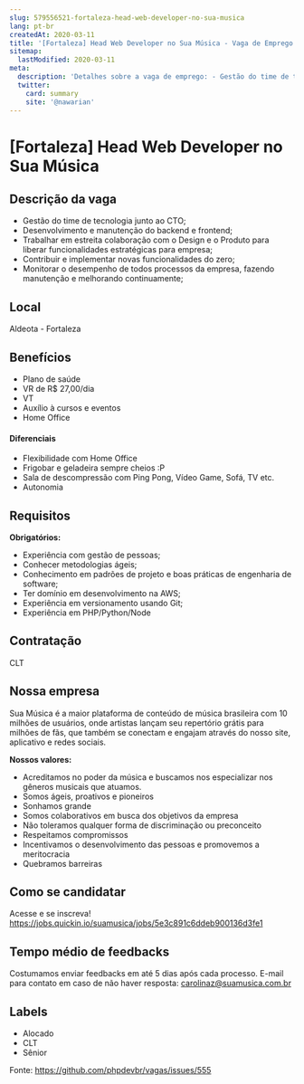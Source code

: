 ```yaml
---
slug: 579556521-fortaleza-head-web-developer-no-sua-musica
lang: pt-br
createdAt: 2020-03-11
title: '[Fortaleza] Head Web Developer no Sua Música - Vaga de Emprego'
sitemap:
  lastModified: 2020-03-11
meta:
  description: 'Detalhes sobre a vaga de emprego: - Gestão do time de tecnologia junto ao CTO; - Desenvolvimento e manutenção do backend e frontend; - Trabalhar em estreita colaboração com o Design e o Produto para liberar funcionalidades estratégicas para empresa; - Contribuir e implementar novas funcionalidades do zero; - Monitorar o desempenho de todos processos da empresa, fazendo manutenção e melhorando continuamente;'
  twitter:
    card: summary
    site: '@nawarian'
---
```


# [Fortaleza] Head Web Developer no Sua Música

## Descrição da vaga

- Gestão do time de tecnologia junto ao CTO;
- Desenvolvimento e manutenção do backend e frontend;
- Trabalhar em estreita colaboração com o Design e o Produto para liberar funcionalidades estratégicas para empresa;
- Contribuir e implementar novas funcionalidades do zero;
- Monitorar o desempenho de todos processos da empresa, fazendo manutenção e melhorando continuamente;

## Local

Aldeota - Fortaleza

## Benefícios

- Plano de saúde
- VR de R$ 27,00/dia
- VT
- Auxílio à cursos e eventos
- Home Office

#### Diferenciais

- Flexibilidade com Home Office
- Frigobar e geladeira sempre cheios :P
- Sala de descompressão com Ping Pong, Vídeo Game, Sofá, TV etc.
- Autonomia

## Requisitos

**Obrigatórios:**

-  Experiência com gestão de pessoas;
-  Conhecer metodologias ágeis;
- Conhecimento em padrões de projeto e boas práticas de engenharia de software;
- Ter domínio em desenvolvimento na AWS;
- Experiência em versionamento usando Git;
- Experiência em PHP/Python/Node

## Contratação

CLT

## Nossa empresa

Sua Música é a maior plataforma de conteúdo de música brasileira com 10 milhões de usuários, onde artistas lançam seu repertório grátis para milhões de fãs, que também se conectam e engajam através do nosso site, aplicativo e redes sociais.

**Nossos valores:**

- Acreditamos no poder da música e buscamos nos especializar nos gêneros musicais que atuamos.
- Somos ágeis, proativos e pioneiros
- Sonhamos grande
- Somos colaborativos em busca dos objetivos da empresa
- Não toleramos qualquer forma de discriminação ou preconceito
- Respeitamos compromissos
- Incentivamos o desenvolvimento das pessoas e promovemos a meritocracia
- Quebramos barreiras

## Como se candidatar

Acesse e se inscreva! https://jobs.quickin.io/suamusica/jobs/5e3c891c6ddeb900136d3fe1

## Tempo médio de feedbacks

Costumamos enviar feedbacks em até 5 dias após cada processo.
E-mail para contato em caso de não haver resposta: carolinaz@suamusica.com.br

## Labels

- Alocado
- CLT
- Sênior

Fonte: https://github.com/phpdevbr/vagas/issues/555